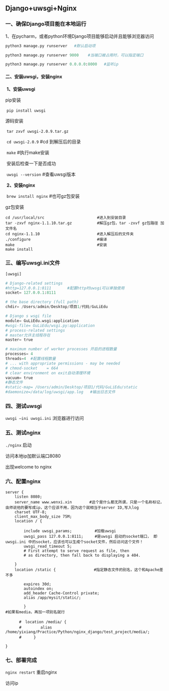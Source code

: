 ##  **Django+uwsgi+Nginx**

### **一、确保Django项目能在本地运行**

1、在pycharm，或者python环境Django项目能够启动并且能够浏览器访问

```python
python3 manage.py runserver   #默认启动项

python3 manage.py runserver 9000    #当端口被占用时，可以指定端口

python3 manage.py runserver 0.0.0.0:8000   #监听ip
```



#### **二、安装uwsgi，安装nginx**

​	**1、安装uwsgi**

pip安装

​	`pip install uwsgi`

源码安装

​	`tar zxvf uwsgi-2.0.9.tar.gz`

​	`cd uwsgi-2.0.9`	 #cd 到解压后的目录

​	`make`  #执行make安装

​	安装后检查一下是否成功

​	`uwsgi --version`  #查看uwsgi版本

​	**2、安装nginx**

​	`brew install nginx`  #也可gz包安装

gz包安装

```
cd /usr/local/src                       #进入到安装目录
tar -zxvf nginx-1.1.10.tar.gz           #解压gz包，tar -zxvf gz包路径 加文件名
cd nginx-1.1.10                         #进入解压后的文件夹
./configure                             #编译
make                                    #安装
make install
```

### **三、编写uwsgi.ini文件**

```python
[uwsgi]

# Django-related settings
#http=127.0.0.1:8111       #配置http时uwsgi可以单独使用
socket= 127.0.0.1:8111

# the base directory (full path)
chdir= /Users/admin/Desktop/项目1/代码/GuLiEdu

# Django s wsgi file
module= GuLiEdu.wsgi:application
#wsgi-file= GuLiEdu/wsgi.py:application
# process-related settings
# master允许主线程存在
master= true

# maximum number of worker processes 开启的进程数量
processes= 4
threads=4  #配置线程数量
# ... with appropriate permissions - may be needed
# chmod-socket    = 664
# clear environment on exit自动清理环境
vacuum= true
#静态文件
#static-map= /Users/admin/Desktop/项目1/代码/GuLiEdu/static
#daemonize=/data/log/uwsgi/app.log   #输出日志文件
```



### **四、测试uwsgi**

`uwsgi —ini uwsgi.ini` 浏览器进行访问

### **五、测试nginx**

`./nginx`	启动

访问本地ip加默认端口8080

出现welcome to nginx

### 六、配置nginx

```
server {
    listen 8080;
    server_name www.wenxi.xin 　　　　#这个是什么都无所谓，只是一个名称标记，虫师说他的要写成ip，这个应该不用，因为这个就相当于server ID,写入log
    charset UTF-8;
    client_max_body_size 75M;
    location / {

        include uwsgi_params;　　　　　　#加载uwsgi
        uwsgi_pass 127.0.0.1:8111;     #是uwsgi 启动的socket端口， 即 uwsgi.ini 中的socket，应该也可以生成个socket文件，然后访问这个文件！
        uwsgi_read_timeout 5;
        # First attempt to serve request as file, then
        # as directory, then fall back to displaying a 404.

    }
    location /static {　　　　　　　　　　#指定静态文件的别名，这个和Apache差不多

        expires 30d;
        autoindex on; 
        add_header Cache-Control private;
        alias /app/mysit/static/;

        }
#如果有media，再加一项别名就行

　　　 #　location /media/ {
      #     　　alias  /home/yixiang/Practice/Python/nginx_django/test_project/media/;
      # 　　 }

}
```



### **七、部署完成**

`nginx restart` 重启nginx

访问ip
